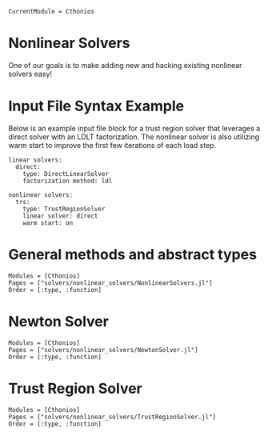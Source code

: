 ```@meta
CurrentModule = Cthonios
```
# Nonlinear Solvers
One of our goals is to make adding new and hacking existing nonlinear solvers easy!

# Input File Syntax Example
Below is an example input file block for a trust region solver that leverages a direct solver with an LDLT factorization. The nonlinear solver is also utilizing warm start to improve the first few iterations of each load step.
```
linear solvers:
  direct:
    type: DirectLinearSolver
    factorization method: ldl

nonlinear solvers:
  trs:
    type: TrustRegionSolver
    linear solver: direct
    warm start: on
```

# General methods and abstract types
```@autodocs
Modules = [Cthonios]
Pages = ["solvers/nonlinear_solvers/NonlinearSolvers.jl"]
Order = [:type, :function]
```

# Newton Solver
```@autodocs
Modules = [Cthonios]
Pages = ["solvers/nonlinear_solvers/NewtonSolver.jl"]
Order = [:type, :function]
```

# Trust Region Solver
```@autodocs
Modules = [Cthonios]
Pages = ["solvers/nonlinear_solvers/TrustRegionSolver.jl"]
Order = [:type, :function]
```